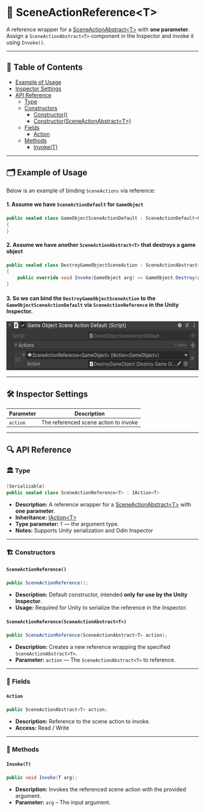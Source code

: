 # 🧩 SceneActionReference&lt;T&gt;

A reference wrapper for a [SceneActionAbstract&lt;T&gt;](SceneActionAbstract%601.md) with <b>one parameter</b>.
Assign a `SceneActionAbstract<T>` component in the Inspector and invoke it using `Invoke()`.

---

## 📑 Table of Contents

- [Example of Usage](#-example-of-usage)
- [Inspector Settings](#-inspector-settings)
- [API Reference](#-api-reference)
    - [Type](#-type)
    - [Constructors](#-constructors)
        - [Constructor()](#sceneactionreference)
        - [Constructor(SceneActionAbstract\<T>)](#sceneactionreferencesceneactionabstractt)
    - [Fields](#-fields)
        - [Action](#action)
    - [Methods](#-methods)
        - [Invoke(T)](#invoket)

---

## 🗂 Example of Usage

Below is an example of binding `SceneActions` via reference:

#### 1. Assume we have `SceneActionDefault` for `GameObject`

```csharp
public sealed class GameObjectSceneActionDefault : SceneActionDefault<GameObject>
{
}
```

#### 2. Assume we have another `SceneActionAbstract<T>` that destroys a game object

```csharp
public sealed class DestroyGameObjectSceneAction : SceneActionAbstract<GameObject>
{
    public override void Invoke(GameObject arg) => GameObject.Destroy(arg);
}
```

#### 3. So we can bind the `DestroyGameObjectSceneAction` to the `GameObjectSceneActionDefault` via `SceneActionReference` in the Unity Inspector.

<img src="../../Images/GameObjectSceneReference.png" alt="SceneActionReference generic example" width="" height="128">

---

## 🛠 Inspector Settings

| Parameter | Description                           |
|-----------|---------------------------------------|
| `action`  | The referenced scene action to invoke |

---

## 🔍 API Reference

### 🏛️ Type <div id="-type"></div>

```csharp
[Serializable]
public sealed class SceneActionReference<T> : IAction<T>
```

- **Description:** A reference wrapper for a [SceneActionAbstract&lt;T&gt;](SceneActionAbstract%601.md) with <b>one
  parameter</b>.
- **Inheritance:** [IAction&lt;T&gt;](IAction%601.md)
- **Type parameter:** `T` — the argument type.
- **Notes:** Supports Unity serialization and Odin Inspector

---

### 🏗️ Constructors <div id="-constructors"></div>

#### `SceneActionReference()`

```csharp
public SceneActionReference();
```

- **Description:** Default constructor, intended **only for use by the Unity Inspector**.
- **Usage:** Required for Unity to serialize the reference in the Inspector.

#### `SceneActionReference(SceneActionAbstract<T>)`

```csharp
public SceneActionReference(SceneActionAbstract<T> action);
```

- **Description:** Creates a new reference wrapping the specified `SceneActionAbstract<T>`.
- **Parameter:** `action` — The `SceneActionAbstract<T>` to reference.

---

### 🧱 Fields

#### `Action`

```csharp
public SceneActionAbstract<T> action;
```

- **Description:** Reference to the scene action to invoke.
- **Access:** Read / Write

---

### 🏹 Methods

#### `Invoke(T)`

```csharp
public void Invoke(T arg);
```

- **Description:** Invokes the referenced scene action with the provided argument.
- **Parameter:** `arg` – The input argument.